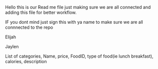 Hello this is our Read me file just making sure we are all connected and adding this file for better workflow.

IF you dont mind just sign this with ya name to make sure we are all connnected to the repo  

Elijah

Jaylen












List of categories, Name, price, FoodID, type of food(ie lunch breakfast), calories, description 